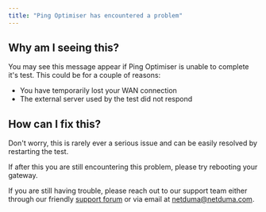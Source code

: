 ```yaml
---
title: "Ping Optimiser has encountered a problem"
---
```


## Why am I seeing this?

You may see this message appear if Ping Optimiser is unable to complete it's test. This could be for a couple of reasons:

- You have temporarily lost your WAN connection
- The external server used by the test did not respond

## How can I fix this?

Don't worry, this is rarely ever a serious issue and can be easily resolved by restarting the test.

If after this you are still encountering this problem, please try rebooting your gateway.

If you are still having trouble, please reach out to our support team either through our friendly [](https://forum.netduma.com/forum/136-telstra-game-optimiser-support/)[support forum](https://forum.netduma.com/) or via email at [netduma@netduma.com](mailto:netduma@netduma.com).
